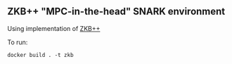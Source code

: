 ## ZKB++ "MPC-in-the-head" SNARK environment

Using implementation of [ZKB++](https://eprint.iacr.org/2017/279.pdf)

To run:
```
docker build . -t zkb
```